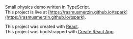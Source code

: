 Small physics demo written in TypeScript.  
This project is live at [https://rasmusmerzin.github.io/tspark](https://rasmusmerzin.github.io/tspark).

This project was created with [React](https://reactjs.org/).  
This project was bootstrapped with [Create React App](https://github.com/facebook/create-react-app).
